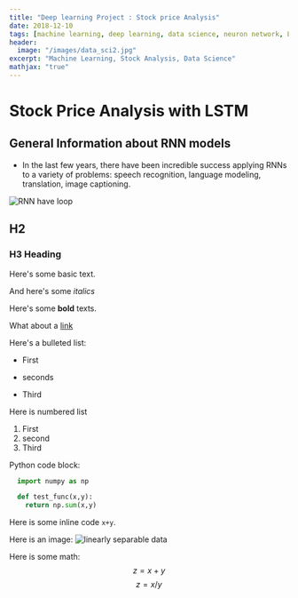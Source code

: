 ```yaml
---
title: "Deep learning Project : Stock price Analysis"
date: 2018-12-10
tags: [machine learning, deep learning, data science, neuron network, LSTM, Stock Analysis]
header:
  image: "/images/data_sci2.jpg"
excerpt: "Machine Learning, Stock Analysis, Data Science"
mathjax: "true"
---
```

# Stock Price Analysis with LSTM

## General Information about RNN models
*  In the last few years, there have been incredible success applying RNNs to a variety of problems: speech recognition, language modeling, translation, image captioning.

<img src="{{site.url}}{{ site.baseurl }}/image/RNN-unrolled2.png" alt="RNN have loop">

## H2
### H3 Heading

Here's some basic text.

And here's some *italics*

Here's some **bold** texts.

What about a [link](https://github.com/erenat77)

Here's a bulleted list:
* First
+ seconds
- Third

Here is numbered list
1. First
2. second
3. Third

Python code block:
```python
  import numpy as np

  def test_func(x,y):
    return np.sum(x,y)
```

Here is some inline code `x+y`.

Here is an image:
<img src="{{site.url}}{{ site.baseurl }}/image/data_sci2.jpg" alt="linearly separable data">

Here is some math:
$$z=x+y$$
$$z=x/y$$
